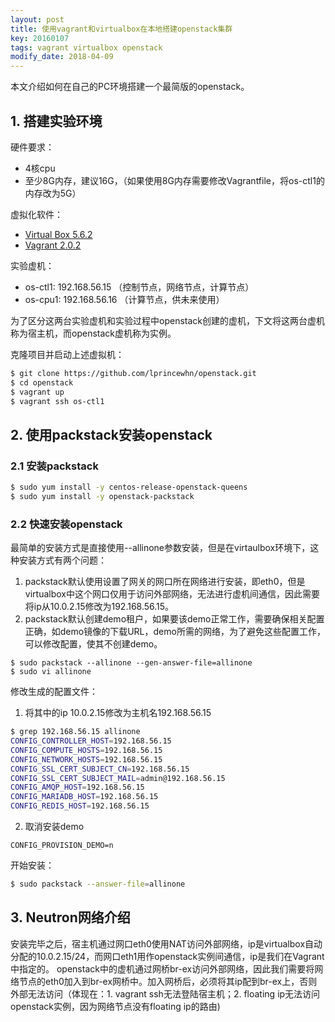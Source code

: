 ```yaml
---
layout: post
title: 使用vagrant和virtualbox在本地搭建openstack集群
key: 20160107
tags: vagrant virtualbox openstack
modify_date: 2018-04-09
---
```


本文介绍如何在自己的PC环境搭建一个最简版的openstack。

<!--more-->

## 1. 搭建实验环境

硬件要求：
- 4核cpu
- 至少8G内存，建议16G，（如果使用8G内存需要修改Vagrantfile，将os-ctl1的内存改为5G）

虚拟化软件：
- [Virtual Box 5.6.2](https://www.virtualbox.org/wiki/Downloads)
- [Vagrant 2.0.2](https://www.vagrantup.com/downloads.html)

实验虚机：
- os-ctl1: 192.168.56.15 （控制节点，网络节点，计算节点）
- os-cpu1: 192.168.56.16 （计算节点，供未来使用）


为了区分这两台实验虚机和实验过程中openstack创建的虚机，下文将这两台虚机称为宿主机，而openstack虚机称为实例。

克隆项目并启动上述虚拟机：
``` bash
$ git clone https://github.com/lprincewhn/openstack.git
$ cd openstack
$ vagrant up
$ vagrant ssh os-ctl1
```

## 2. 使用packstack安装openstack

### 2.1 安装packstack

``` bash
$ sudo yum install -y centos-release-openstack-queens
$ sudo yum install -y openstack-packstack
```

### 2.2 快速安装openstack
最简单的安装方式是直接使用--allinone参数安装，但是在virtaulbox环境下，这种安装方式有两个问题：
1. packstack默认使用设置了网关的网口所在网络进行安装，即eth0，但是virtualbox中这个网口仅用于访问外部网络，无法进行虚机间通信，因此需要将ip从10.0.2.15修改为192.168.56.15。
2. packstack默认创建demo租户，如果要该demo正常工作，需要确保相关配置正确，如demo镜像的下载URL，demo所需的网络，为了避免这些配置工作，可以修改配置，使其不创建demo。
```
$ sudo packstack --allinone --gen-answer-file=allinone
$ sudo vi allinone
```
修改生成的配置文件：
1. 将其中的ip 10.0.2.15修改为主机名192.168.56.15
``` bash
$ grep 192.168.56.15 allinone  
CONFIG_CONTROLLER_HOST=192.168.56.15
CONFIG_COMPUTE_HOSTS=192.168.56.15
CONFIG_NETWORK_HOSTS=192.168.56.15
CONFIG_SSL_CERT_SUBJECT_CN=192.168.56.15
CONFIG_SSL_CERT_SUBJECT_MAIL=admin@192.168.56.15
CONFIG_AMQP_HOST=192.168.56.15
CONFIG_MARIADB_HOST=192.168.56.15
CONFIG_REDIS_HOST=192.168.56.15
```
2. 取消安装demo
```
CONFIG_PROVISION_DEMO=n
``` 
开始安装：
``` bash
$ sudo packstack --answer-file=allinone
```

## 3. Neutron网络介绍

安装完毕之后，宿主机通过网口eth0使用NAT访问外部网络，ip是virtualbox自动分配的10.0.2.15/24，而网口eth1用作openstack实例间通信，ip是我们在Vagrant中指定的。
openstack中的虚机通过网桥br-ex访问外部网络，因此我们需要将网络节点的eth0加入到br-ex网桥中。加入网桥后，必须将其ip配到br-ex上，否则外部无法访问（体现在：1. vagrant ssh无法登陆宿主机；2. floating ip无法访问openstack实例，因为网络节点没有floating ip的路由)